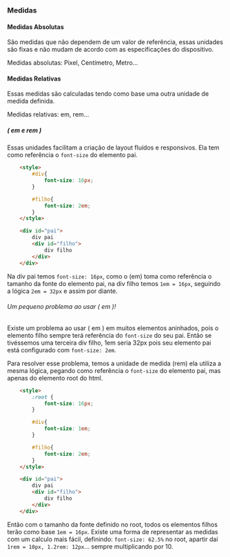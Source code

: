 ### Medidas

#### Medidas Absolutas

São medidas que não dependem de um valor de referência, essas unidades são fixas e não mudam de acordo com as especificações do dispositivo. 

Medidas absolutas: Pixel, Centímetro, Metro...


#### Medidas Relativas
Essas medidas são calculadas tendo como base uma outra unidade de medida definida.

Medidas relativas: em, rem...

##### ( em e rem )

Essas unidades facilitam a criação de layout fluídos e responsivos. Ela tem como referência o `font-size` do elemento pai.


```html
    <style>
        #div{
            font-size: 16px;
        }

        #filho{
            font-size: 2em;
        }
    </style>

    <div id="pai">
        div pai
        <div id="filho">
            div filho
        </div>
    </div>
```

Na div pai temos `font-size: 16px`, como o (em) toma como referência o tamanho da fonte do elemento pai, na div filho temos `1em = 16px`, seguindo a lógica `2em = 32px` e assim por diante.

###### Um pequeno problema ao usar ( em )!
Existe um problema ao usar ( em ) em muitos elementos aninhados, pois o elemento filho sempre terá referência do `font-size` do seu pai. Então se tivéssemos uma terceira div filho, 1em seria 32px pois seu elemento pai está configurado com `font-size: 2em`.

Para resolver esse problema, temos a unidade de medida (rem) ela utiliza a mesma lógica, pegando como referência o `font-size` do elemento pai, mas apenas do elemento root do html.

```html
    <style>
        :root {
            font-size: 16px;
        }

        #div{
            font-size: 1em;
        }

        #filho{
            font-size: 2em;
        }
    </style>

    <div id="pai">
        div pai
        <div id="filho">
            div filho
        </div>
    </div>
```

Então com o tamanho da fonte definido no root, todos os elementos filhos terão como base `1em = 16px`.
Existe uma forma de representar as medidas com um calculo mais fácil, definindo: `font-size: 62.5%` no root, apartir daí `1rem = 10px, 1.2rem: 12px`... sempre multiplicando por 10.